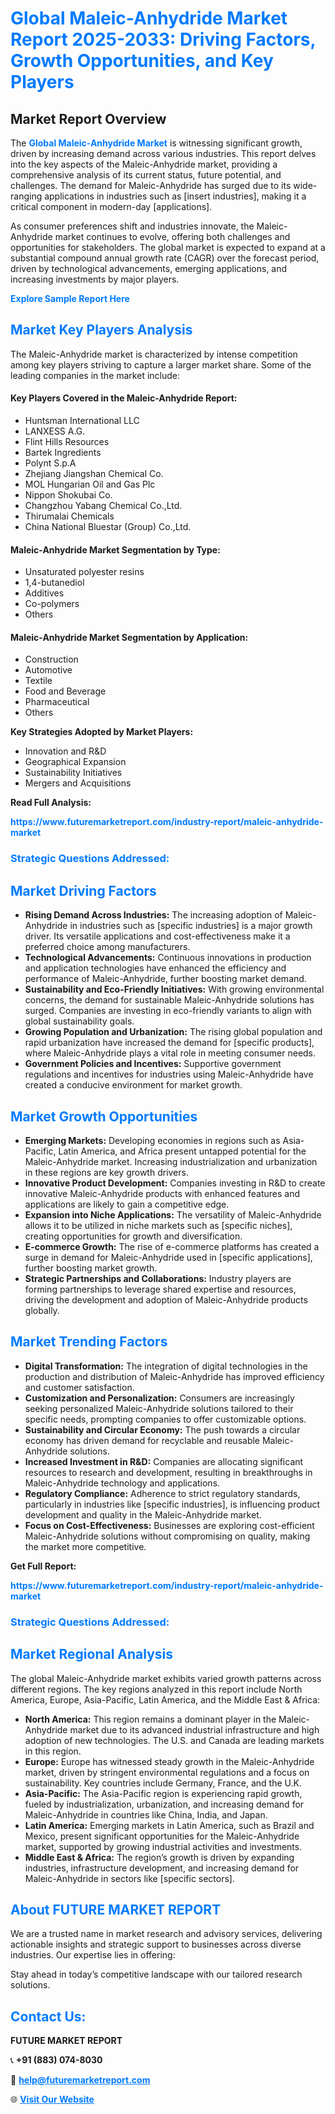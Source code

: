 <h1 style="color: #007BFF;">Global Maleic-Anhydride Market Report 2025-2033: Driving Factors, Growth Opportunities, and Key Players</h1>

<section id="overview">
<h2>Market Report Overview</h2>
<p>The <a href="https://www.futuremarketreport.com/industry-report/maleic-anhydride-market" style="color: #007BFF; text-decoration: none;"><strong>Global Maleic-Anhydride Market</strong></a> is witnessing significant growth, driven by increasing demand across various industries. This report delves into the key aspects of the Maleic-Anhydride market, providing a comprehensive analysis of its current status, future potential, and challenges. The demand for Maleic-Anhydride has surged due to its wide-ranging applications in industries such as [insert industries], making it a critical component in modern-day [applications].</p>
<p>As consumer preferences shift and industries innovate, the Maleic-Anhydride market continues to evolve, offering both challenges and opportunities for stakeholders. The global market is expected to expand at a substantial compound annual growth rate (CAGR) over the forecast period, driven by technological advancements, emerging applications, and increasing investments by major players.</p>
</section>

<section id="overview">
<p><a href="https://www.futuremarketreport.com/request-sample/reportId=60624" style="color: #007BFF; text-decoration: none;"><strong>Explore Sample Report Here</strong></a></p>
</section>

<section id="key-players">
<h2 style="color: #007BFF;">Market Key Players Analysis</h2>
<p>The Maleic-Anhydride market is characterized by intense competition among key players striving to capture a larger market share. Some of the leading companies in the market include:</p>
<h4>Key Players Covered in the Maleic-Anhydride Report:</h4>
<ul><li>Huntsman International LLC</li><li>LANXESS A.G.</li><li>Flint Hills Resources</li><li>Bartek Ingredients</li><li>Polynt S.p.A</li><li>Zhejiang Jiangshan Chemical Co.</li><li>MOL Hungarian Oil and Gas Plc</li><li>Nippon Shokubai Co.</li><li>Changzhou Yabang Chemical Co.,Ltd.</li><li>Thirumalai Chemicals</li><li>China National Bluestar (Group) Co.,Ltd.</li></ul>
<h4>Maleic-Anhydride Market Segmentation by Type:</h4>
<ul><li>Unsaturated polyester resins</li><li>1,4-butanediol</li><li>Additives</li><li>Co-polymers</li><li>Others</li></ul>

<h4>Maleic-Anhydride Market Segmentation by Application:</h4>
<ul><li>Construction</li><li>Automotive</li><li>Textile</li><li>Food and Beverage</li><li>Pharmaceutical</li><li>Others</li></ul>
<p><strong>Key Strategies Adopted by Market Players:</strong></p>
<ul>
<li>Innovation and R&D</li>
<li>Geographical Expansion</li>
<li>Sustainability Initiatives</li>
<li>Mergers and Acquisitions</li>
</ul>
</section>

<section>
<p><strong>Read Full Analysis: </strong></p><a href="https://www.futuremarketreport.com/industry-report/maleic-anhydride-market" style="color: #007BFF; text-decoration: none;"><strong>https://www.futuremarketreport.com/industry-report/maleic-anhydride-market</strong></a>
<h3 style="color: #007BFF;">Strategic Questions Addressed:</h3>
</section>

<section id="driving-factors">
<h2 style="color: #007BFF;">Market Driving Factors</h2>
<ul>
<li><strong>Rising Demand Across Industries:</strong> The increasing adoption of Maleic-Anhydride in industries such as [specific industries] is a major growth driver. Its versatile applications and cost-effectiveness make it a preferred choice among manufacturers.</li>
<li><strong>Technological Advancements:</strong> Continuous innovations in production and application technologies have enhanced the efficiency and performance of Maleic-Anhydride, further boosting market demand.</li>
<li><strong>Sustainability and Eco-Friendly Initiatives:</strong> With growing environmental concerns, the demand for sustainable Maleic-Anhydride solutions has surged. Companies are investing in eco-friendly variants to align with global sustainability goals.</li>
<li><strong>Growing Population and Urbanization:</strong> The rising global population and rapid urbanization have increased the demand for [specific products], where Maleic-Anhydride plays a vital role in meeting consumer needs.</li>
<li><strong>Government Policies and Incentives:</strong> Supportive government regulations and incentives for industries using Maleic-Anhydride have created a conducive environment for market growth.</li>
</ul>
</section>

<section id="growth-opportunities">
<h2 style="color: #007BFF;">Market Growth Opportunities</h2>
<ul>
<li><strong>Emerging Markets:</strong> Developing economies in regions such as Asia-Pacific, Latin America, and Africa present untapped potential for the Maleic-Anhydride market. Increasing industrialization and urbanization in these regions are key growth drivers.</li>
<li><strong>Innovative Product Development:</strong> Companies investing in R&D to create innovative Maleic-Anhydride products with enhanced features and applications are likely to gain a competitive edge.</li>
<li><strong>Expansion into Niche Applications:</strong> The versatility of Maleic-Anhydride allows it to be utilized in niche markets such as [specific niches], creating opportunities for growth and diversification.</li>
<li><strong>E-commerce Growth:</strong> The rise of e-commerce platforms has created a surge in demand for Maleic-Anhydride used in [specific applications], further boosting market growth.</li>
<li><strong>Strategic Partnerships and Collaborations:</strong> Industry players are forming partnerships to leverage shared expertise and resources, driving the development and adoption of Maleic-Anhydride products globally.</li>
</ul>
</section>

<section id="trending-factors">
<h2 style="color: #007BFF;">Market Trending Factors</h2>
<ul>
<li><strong>Digital Transformation:</strong> The integration of digital technologies in the production and distribution of Maleic-Anhydride has improved efficiency and customer satisfaction.</li>
<li><strong>Customization and Personalization:</strong> Consumers are increasingly seeking personalized Maleic-Anhydride solutions tailored to their specific needs, prompting companies to offer customizable options.</li>
<li><strong>Sustainability and Circular Economy:</strong> The push towards a circular economy has driven demand for recyclable and reusable Maleic-Anhydride solutions.</li>
<li><strong>Increased Investment in R&D:</strong> Companies are allocating significant resources to research and development, resulting in breakthroughs in Maleic-Anhydride technology and applications.</li>
<li><strong>Regulatory Compliance:</strong> Adherence to strict regulatory standards, particularly in industries like [specific industries], is influencing product development and quality in the Maleic-Anhydride market.</li>
<li><strong>Focus on Cost-Effectiveness:</strong> Businesses are exploring cost-efficient Maleic-Anhydride solutions without compromising on quality, making the market more competitive.</li>
</ul>
</section>

<section>
<p><strong>Get Full Report: </strong></p><a href="https://www.futuremarketreport.com/industry-report/maleic-anhydride-market" style="color: #007BFF; text-decoration: none;"><strong>https://www.futuremarketreport.com/industry-report/maleic-anhydride-market</strong></a>
<h3 style="color: #007BFF;">Strategic Questions Addressed:</h3>
</section>


<section id="regional-analysis">
<h2 style="color: #007BFF;">Market Regional Analysis</h2>
<p>The global Maleic-Anhydride market exhibits varied growth patterns across different regions. The key regions analyzed in this report include North America, Europe, Asia-Pacific, Latin America, and the Middle East & Africa:</p>
<ul>
<li><strong>North America:</strong> This region remains a dominant player in the Maleic-Anhydride market due to its advanced industrial infrastructure and high adoption of new technologies. The U.S. and Canada are leading markets in this region.</li>
<li><strong>Europe:</strong> Europe has witnessed steady growth in the Maleic-Anhydride market, driven by stringent environmental regulations and a focus on sustainability. Key countries include Germany, France, and the U.K.</li>
<li><strong>Asia-Pacific:</strong> The Asia-Pacific region is experiencing rapid growth, fueled by industrialization, urbanization, and increasing demand for Maleic-Anhydride in countries like China, India, and Japan.</li>
<li><strong>Latin America:</strong> Emerging markets in Latin America, such as Brazil and Mexico, present significant opportunities for the Maleic-Anhydride market, supported by growing industrial activities and investments.</li>
<li><strong>Middle East & Africa:</strong> The region’s growth is driven by expanding industries, infrastructure development, and increasing demand for Maleic-Anhydride in sectors like [specific sectors].</li>
</ul>
</section>

<footer>
<h2 style="color: #007BFF;">About FUTURE MARKET REPORT</h2>
<p>We are a trusted name in market research and advisory services, delivering actionable insights and strategic support to businesses across diverse industries. Our expertise lies in offering:</p>

<p>Stay ahead in today’s competitive landscape with our tailored research solutions.</p>

<h2 style="color: #007BFF;">Contact Us:</h2>
<p><strong>FUTURE MARKET REPORT</strong></p>
<p>📞 <strong>+91 (883) 074-8030</strong></p>
<p>📧 <strong><a href="mailto:help@futuremarketreport.com" style="color: #007BFF;">help@futuremarketreport.com</a></strong></p>
<p>🌐 <strong><a href="https://www.futuremarketreport.com/" style="color: #007BFF;">Visit Our Website</a></strong></p>
</footer>